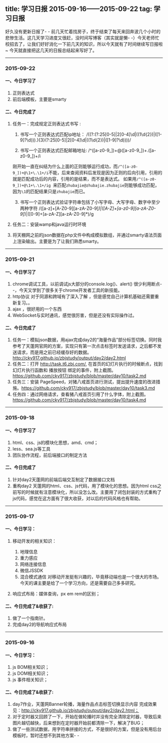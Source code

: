 title: 学习日报 2015-09-16——2015-09-22
tag: 学习日报
---

好久没有更新日报了- - 前几天忙着找房子，终于结束了每天来回奔波几个小时的悲惨生活。这几天学习进度又很赶，没时间写博客（其实就是懒- -）今天老师忙校招去了，让我们好好消化一下前几天的知识，所以今天就有了时间继续写日报啦~ 今天就直接把这几天的日报总结起来写好了。
<!--more-->

---
###  2015-09-22

####  一、今日学习了
1. 正则表达式
2. 前后端模板，主要是smarty

####  二、今日完成了
1. 任务一：完成规定正则表达式书写 :
    1. 书写一个正则表达式匹配ip地址：
            /((?:(?:25[0-5]|2[0-4]\d|((1\d{2})|([1-9]?\d)))\.){3}(?:25[0-5]|2[0-4]\d|((1\d{2})|([1-9]?\d))))/

    2. 书写一个正则表达式匹配邮箱地址:
            /^([a-z0-9_])+@([a-z0-9_])+\.([a-z0-9_])+/i

    刚开始一直在纠结为什么上面的正则能够运行成功，而`/^([a-z0-9_])+@\1+\.\1+/i`不能，后来查阅资料后发现是因为正则的后向引用，引用的就是匹配成功后的内容，引用的是结果，而不是表达式。
    如果用`/^([a-z0-9_])+@\1+\.\1+/ig `来匹配`zhubajie@zhubajie.zhubajie`则能够成功匹配，因为`\1`的匹配结果只是`zhubajie`而已。

    3. 书写一个正则表达式验证字符串包括了小写字母、大写字母、数字中至少两种字符
            /([a-z]+[A-Z0-9][a-zA-Z0-9]*)|([A-Z]+[a-z0-9][a-zA-Z0-9]*)|([0-9]+[a-zA-Z][a-zA-Z0-9]*)/g

2. 任务二：安装wamp和java运行时环境
3. 将天棚网之前的json数据在php文件中构成模拟数组，并通过smarty语法页面上渲染输出。主要是为了让我们熟悉smarty。

---

### 2015-09-21
 
#### 一、今日学习了
1. chrome调试工具，以前调试js大部分的console.log()、alert() 很少利用断点- -，今天又学到了很多关于chrome开发者工具的新技能。
2. http协议 对于同源和跨域有了深入了解 ，但是感觉自己计算机基础还需要重新复习。。
3. ajax ，很好用的一个东西
4. WebSocket与实时通讯，感觉很厉害，但是还没有实际操作过。

#### 二、今日完成了
1. 任务一：模拟json数据，用ajax完成day2的“海量作品”部分标签切换。同时我参考了天蓬网官网的方案，实现只有第一次点击标签时发送请求，之后都不发送请求，而是用之前已经缓存好的数据。http://cky917.github.io/zbjstudy/output/day2/day2.html
2. 任务二：打开 http://task.t6.zbj.com/, 在首页的幻灯片执行的时候断点，找到 幻灯片执行函数和 播放按钮 绑定的事件，附上截图。 https://github.com/cky917/zbjstudy/blob/master/day10/task2.md
3. 任务三：安装 PageSpeed，对猪八戒首页进行测试，提出提升速度的改进措施。https://github.com/cky917/zbjstudy/blob/master/day10/task3.md
4. 任务四：通过网络请求，查看猪八戒首页引用了什么字体，附上截图。https://github.com/cky917/zbjstudy/blob/master/day10/task4.md

---
### 2015-09-18 
 
#### 一、今日学习了
1. html、css、js的模块化思想，amd、cmd；
2. less、sea.js等工具
2. 团队协作流程，前后端接口的制定方法

#### 二、今日完成了
1. 针对day2天蓬网的前端后端交互制定了数据接口文档
2. 重构day2 天蓬网的html、css、js代码，用了模块化的思想。因为html css之前写的时候就有注意模块化，所以没怎么改。主要用了闭包封装的方式重构了js代码，感觉在这方面有了很大收获，对以后的代码风格也有帮助。

---
### 2015-09-17

#### 一、今日学习：
1.  移动开发的相关知识：
    1. 地理信息
    2. 重力感应
    3. 网络连接信息
    4. 微信JSSDK
    5. 混合模式通信
对移动开发挺有兴趣的，毕竟移动端也是一个很大的市场。今天的课主要是给了一个学习方向，还是需要自己多多研究。

2. 响应式布局：媒体查询，px em rem的区别；


#### 二、今日完成了&收获了:
1. 做了一个指南针。
2. 完成day2的导航响应式布局
 
---
### 2015-09-16

#### 一、今日学习：
1. js BOM相关知识；
2. js DOM相关知识；
3. js 事件相关知识；

#### 二、今日完成了&收获了:
1. day7作业，天蓬网Banner轮播，海量作品点击标签切换显示内容 完成效果见：http://cky917.github.io/zbjstudy/output/day2/day2.html；
2. 对于定时器又回顾了一下，开始在做轮播时并没有完全清除定时器，导致后来图片越切越快，后来想到在定时器开始前都清除一下，解决了BUG；
3. 做了一些测试数据，用字符串拼接的方式，不是很好的方案，但是没有用后台模板时，暂时还想不到其他方案- -